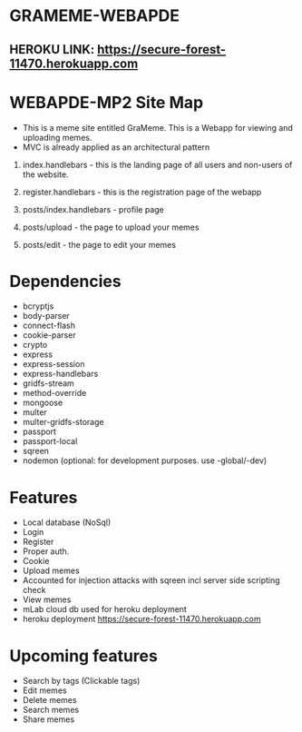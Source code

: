 # GRAMEME-WEBAPDE 
## HEROKU LINK: https://secure-forest-11470.herokuapp.com

# WEBAPDE-MP2 Site Map
- This is a meme site entitled GraMeme. This is a Webapp for viewing and uploading memes. 
- MVC is already applied as an architectural pattern

1. index.handlebars - this is the landing page of all users and non-users of the website.

2. register.handlebars - this is the registration page of the webapp

3. posts/index.handlebars - profile page

4. posts/upload - the page to upload your memes

5. posts/edit - the page to edit your memes

# Dependencies
- bcryptjs
- body-parser
- connect-flash
- cookie-parser
- crypto
- express
- express-session
- express-handlebars
- gridfs-stream
- method-override
- mongoose
- multer
- multer-gridfs-storage
- passport
- passport-local
- sqreen
- nodemon (optional: for development purposes. use -global/-dev)

# Features
- Local database (NoSql)
- Login
- Register
- Proper auth.
- Cookie
- Upload memes
- Accounted for injection attacks with sqreen incl server side scripting check
- View memes
- mLab cloud db used for heroku deployment
- heroku deployment https://secure-forest-11470.herokuapp.com
# Upcoming features
- Search by tags (Clickable tags)
- Edit memes
- Delete memes
- Search memes
- Share memes
